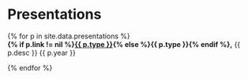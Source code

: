 <h1 class="category-title" id="presentations">Presentations</h1>
{% for p in site.data.presentations %}

<article class="post-item">
    <div class="two-block-row-container with-date">
        <!-- <span class="article-title"><code class="post-meta"><strong>{{ p.type }}</strong></code> <strong>{{ p.title }}</strong></span> -->
        <span class="article-title"><strong>{% if p.link != nil %}<a href="{{ p.link }}">{{ p.type }}</a>{% else %}{{ p.type }}{% endif %},</strong> {{ p.desc }}</span>
        <span class="post-meta date-label">{{ p.year }}</span>
    </div>
    <!-- <div class="post-meta" style="width: 85%"><p>{{ p.desc }}</p></div>
    <div class="two-block-row-container">
        <div class="post-meta">{{ p.desc }}</div>
        {% if p.link != nil %}
            <div class="button-container">
                {% if p.external_link == true %}
                    <a href="{{ p.link }}">
                {% else %}
                    <a href="{{ site.url }}{{ p.link }}">
                {% endif %}
                    <div class="button">
                        {{ p.link_text }}
                    </div>
                </a>
            </div>
        {% endif %}
    </div> -->
</article>

{% endfor %}